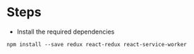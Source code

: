 # Steps

- Install the required dependencies

```
npm install --save redux react-redux react-service-worker
```
